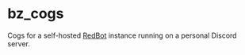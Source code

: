 # bz_cogs
Cogs for a self-hosted [RedBot](https://github.com/Cog-Creators/Red-DiscordBot) instance running on a personal Discord server.
